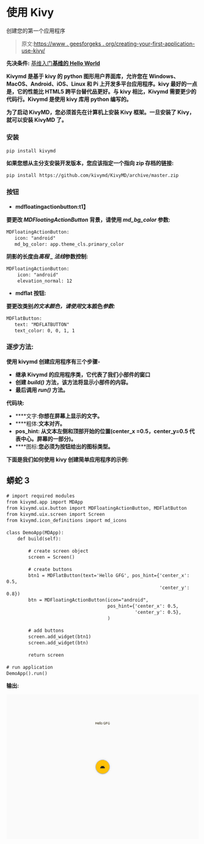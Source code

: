# 使用 Kivy

创建您的第一个应用程序

> 原文:[https://www . geesforgeks . org/creating-your-first-application-use-kivy/](https://www.geeksforgeeks.org/creating-your-first-application-using-kivy/)

**先决条件:** [基维入门](https://www.geeksforgeeks.org/introduction-to-kivy/)**[基维的 Hello World](https://www.geeksforgeeks.org/hello-world-in-kivy/)**

**Kivymd 是基于 kivy 的 python 图形用户界面库，允许您在 Windows、MacOS、Android、iOS、Linux 和 Pi 上开发多平台应用程序。kivy 最好的一点是，它的性能比 HTML5 跨平台替代品更好。与 kivy 相比，Kivymd 需要更少的代码行。Kivymd 是使用 kivy 库用 python 编写的。**

**为了启动 KivyMD，您必须首先在计算机上安装 Kivy 框架。一旦安装了 Kivy，就可以安装 KivyMD 了。**

### ****安装****

```
pip install kivymd
```

**如果您想从主分支安装开发版本，您应该指定一个指向 zip 存档的链接:**

```
pip install https://github.com/kivymd/KivyMD/archive/master.zip
```

### ****按钮****

*   ****mdfloatingactionbutton:t1】****

**要更改 *MDFloatingActionButton* 背景，请使用 *md_bg_color* 参数:**

```
MDFloatingActionButton:
   icon: "android"
   md_bg_color: app.theme_cls.primary_color
```

**阴影的长度由*高程 _ 法线*参数控制:**

```
MDFloatingActionButton:
    icon: "android"
    elevation_normal: 12
```

*   ****mdflat 按钮:****

**要更改类别*的文本颜色，请使用*文本颜色*参数:***

```
MDFlatButton:
   text: "MDFLATBUTTON"
   text_color: 0, 0, 1, 1
```

### **逐步方法:**

**使用 kivymd 创建应用程序有三个步骤-**

*   **继承 Kivymd 的应用程序类，它代表了我们小部件的窗口**
*   **创建 *build()* 方法，该方法将显示小部件的内容。**
*   **最后调用 *run()* 方法。**

**代码块:**

*   ****文字:**你想在屏幕上显示的文字。**
*   ****粗体:**文本对齐。**
*   ****pos_hint:** 从文本左侧和顶部开始的位置(center_x =0.5，center_y=0.5 代表中心。屏幕的一部分)。**
*   ****图标:**您必须为按钮给出的图标类型。**

****下面是我们如何使用 kivy 创建简单应用程序的示例:****

## **蟒蛇 3**

```
# import required modules
from kivymd.app import MDApp
from kivymd.uix.button import MDFloatingActionButton, MDFlatButton
from kivymd.uix.screen import Screen
from kivymd.icon_definitions import md_icons

class DemoApp(MDApp):
    def build(self):

        # create screen object
        screen = Screen()

        # create buttons
        btn1 = MDFlatButton(text='Hello GFG', pos_hint={'center_x': 0.5,
                                                        'center_y': 0.8})
        btn = MDFloatingActionButton(icon="android",
                                     pos_hint={'center_x': 0.5,
                                               'center_y': 0.5},
                                     )

        # add buttons
        screen.add_widget(btn1)
        screen.add_widget(btn)

        return screen

# run application
DemoApp().run()
```

****输出:****

**![](img/debd07d6140deccf2351de9fd7942f5f.png)**